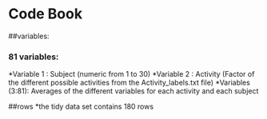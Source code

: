 # Code Book

##variables:
### 81 variables:
*Variable 1 : Subject (numeric from 1 to 30)
*Variable 2 : Activity (Factor of the different possible activities from the Activity_labels.txt file)
*Variables (3:81): Averages of the different variables for each activity and each subject

##rows
*the tidy data set contains 180 rows